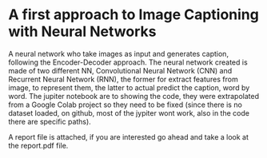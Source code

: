 # A first approach to Image Captioning with Neural Networks
A neural network who take images as input and generates caption, following the Encoder-Decoder approach.
The neural network created is made of two different NN, Convolutional Neural Network (CNN) and Recurrent Neural Network (RNN), the former for extract features from image, to represent them, the latter to actual predict the caption, word by word.
The jupiter notebook are to showing the code, they were extrapolated from a Google Colab project so they need to be fixed (since there is no dataset loaded, on github, most of the jypiter wont work, also in the code there are specific paths).

A report file is attached, if you are interested go ahead and take a look at the report.pdf file.
